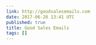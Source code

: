 ```yaml
---
link: http://goodsalesemails.com
date: 2017-06-26 13:41 UTC
published: true
title: Good Sales Emails
tags: []
---
```



